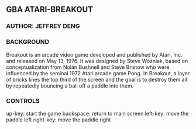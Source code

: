 ## GBA ATARI-BREAKOUT
### AUTHOR: JEFFREY DENG
### BACKGROUND
Breakout is an arcade video game developed and published by Atari, Inc. and released on May 13, 1976. It was designed by Steve Wozniak, based on conceptualization from Nolan Bushnell and Steve Bristow who were influenced by the seminal 1972 Atari arcade game Pong. In Breakout, a layer of bricks lines the top third of the screen and the goal is to destroy them all by repeatedly bouncing a ball off a paddle into them. 
### CONTROLS
up-key: start the game
backspace: return to main screen
left-key: move the paddle left
right-key: move the paddle right


